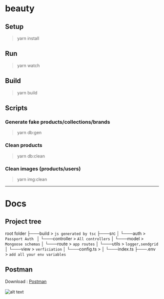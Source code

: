 # beauty

## Setup

> yarn install

## Run

> yarn watch

## Build

> yarn build

## Scripts

### Generate fake products/collections/brands

> yarn db:gen

### Clean products

> yarn db:clean

### Clean images (products/users)

> yarn img:clean

---

# Docs

## Project tree

root folder
├───build > `js generated by tsc`
├───src
│ └───auth > `Passport Auth `
│ └───controller > `All controllers`
│ └───model > `Mongoose schemas`
│ └───route > `app routes`
│ └───utils > `logger,sendgrid`
│ └───view > `verficiation`
│ └───config.ts >
│ └───index.ts
├───.env > `add all your env variables`

## Postman

Download : [Postman](https://www.postman.com/downloads/)
</br>
</br>
![alt text](https://miro.medium.com/max/3416/1*Txf8ugHH_MlHPM8JU6hT5w.jpeg "Postman")
